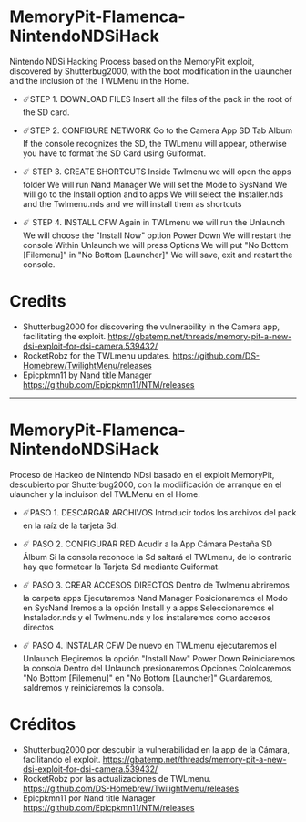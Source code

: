 # MemoryPit-Flamenca-NintendoNDSiHack
Nintendo NDSi Hacking Process based on the MemoryPit exploit, discovered by Shutterbug2000, with the boot modification in the ulauncher and the inclusion of the TWLMenu in the Home.
- ☄️STEP 1. DOWNLOAD FILES
Insert all the files of the pack in the root of the SD card.

- ☄️STEP 2. CONFIGURE NETWORK
Go to the Camera App
SD Tab
Album
If the console recognizes the SD, the TWLmenu will appear, otherwise you have to format the SD Card using Guiformat.

- ☄️ STEP 3. CREATE SHORTCUTS
Inside Twlmenu we will open the apps folder
We will run Nand Manager
We will set the Mode to SysNand
We will go to the Install option and to apps
We will select the Installer.nds and the Twlmenu.nds and we will install them as shortcuts
​
- ☄️ STEP 4. INSTALL CFW
Again in TWLmenu we will run the Unlaunch
We will choose the "Install Now" option
Power Down
We will restart the console
Within Unlaunch we will press Options
We will put "No Bottom [Filemenu]" in "No Bottom [Launcher]"
We will save, exit and restart the console.

# Credits
- Shutterbug2000 for discovering the vulnerability in the Camera app, facilitating the exploit. https://gbatemp.net/threads/memory-pit-a-new-dsi-exploit-for-dsi-camera.539432/
- RocketRobz for the TWLmenu updates. https://github.com/DS-Homebrew/TwilightMenu/releases
- Epicpkmn11 by Nand title Manager https://github.com/Epicpkmn11/NTM/releases

___________________________

# MemoryPit-Flamenca-NintendoNDSiHack
Proceso de Hackeo de Nintendo NDsi basado en el exploit MemoryPit, descubierto por Shutterbug2000, con la modiificación de arranque en el ulauncher y la incluison del TWLMenu en el Home. 
- ☄️PASO 1. DESCARGAR ARCHIVOS 
Introducir todos los archivos del pack en la raíz de la tarjeta Sd.

- ☄️ PASO 2. CONFIGURAR RED
Acudir a la App Cámara
Pestaña SD
Álbum
Si la consola reconoce la Sd saltará el TWLmenu, de lo contrario hay que formatear la Tarjeta Sd mediante Guiformat. 

- ☄️ PASO 3. CREAR ACCESOS DIRECTOS
Dentro de Twlmenu abriremos la carpeta apps
Ejecutaremos Nand Manager
Posicionaremos el Modo en SysNand
Iremos a la opción Install y a apps
Seleccionaremos el Instalador.nds y el Twlmenu.nds y los instalaremos como accesos directos
​
- ☄️ PASO 4. INSTALAR CFW
De nuevo en TWLmenu ejecutaremos el Unlaunch
Elegiremos la opción "Install Now"
Power Down
Reiniciaremos la consola
Dentro del Unlaunch presionaremos Opciones
Cololcaremos "No Bottom [Filemenu]" en "No Bottom [Launcher]"
Guardaremos, saldremos y reiniciaremos la consola.


# Créditos
- Shutterbug2000 por descubir la vulnerabilidad en la app de la Cámara, facilitando el exploit. https://gbatemp.net/threads/memory-pit-a-new-dsi-exploit-for-dsi-camera.539432/
- RocketRobz por las actualizaciones de TWLmenu. https://github.com/DS-Homebrew/TwilightMenu/releases
- Epicpkmn11 por Nand title Manager https://github.com/Epicpkmn11/NTM/releases

